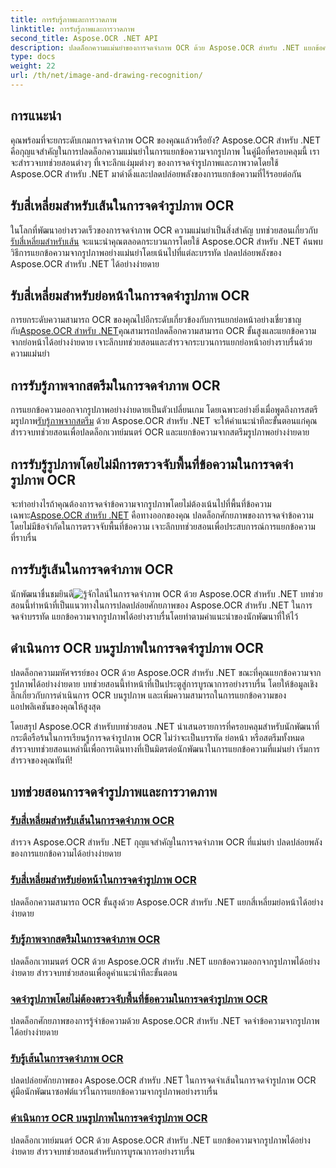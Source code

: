 ```yaml
---
title: การรับรู้ภาพและการวาดภาพ
linktitle: การรับรู้ภาพและการวาดภาพ
second_title: Aspose.OCR .NET API
description: ปลดล็อกความแม่นยำของการจดจำภาพ OCR ด้วย Aspose.OCR สำหรับ .NET แยกข้อความจากรูปภาพได้อย่างง่ายดาย ไม่ว่าจะเป็นบรรทัด ย่อหน้า หรือสตรีมทั้งหมด
type: docs
weight: 22
url: /th/net/image-and-drawing-recognition/
---
```

## การแนะนำ

คุณพร้อมที่จะยกระดับเกมการจดจำภาพ OCR ของคุณแล้วหรือยัง? Aspose.OCR สำหรับ .NET คือกุญแจสำคัญในการปลดล็อกความแม่นยำในการแยกข้อความจากรูปภาพ ในคู่มือที่ครอบคลุมนี้ เราจะสำรวจบทช่วยสอนต่างๆ ที่เจาะลึกแง่มุมต่างๆ ของการจดจำรูปภาพและภาพวาดโดยใช้ Aspose.OCR สำหรับ .NET มาดำดิ่งและปลดปล่อยพลังของการแยกข้อความที่ไร้รอยต่อกัน

## รับสี่เหลี่ยมสำหรับเส้นในการจดจำรูปภาพ OCR

 ในโลกที่พัฒนาอย่างรวดเร็วของการจดจำภาพ OCR ความแม่นยำเป็นสิ่งสำคัญ บทช่วยสอนเกี่ยวกับ[รับสี่เหลี่ยมสำหรับเส้น](./get-rectangles-for-lines/) จะแนะนำคุณตลอดกระบวนการโดยใช้ Aspose.OCR สำหรับ .NET ค้นพบวิธีการแยกข้อความจากรูปภาพอย่างแม่นยำโดยเน้นไปที่แต่ละบรรทัด ปลดปล่อยพลังของ Aspose.OCR สำหรับ .NET ได้อย่างง่ายดาย

## รับสี่เหลี่ยมสำหรับย่อหน้าในการจดจำรูปภาพ OCR

 การยกระดับความสามารถ OCR ของคุณไปอีกระดับเกี่ยวข้องกับการแยกย่อหน้าอย่างเชี่ยวชาญ กับ[Aspose.OCR สำหรับ .NET](./get-rectangles-for-paragraphs/)คุณสามารถปลดล็อกความสามารถ OCR ขั้นสูงและแยกข้อความจากย่อหน้าได้อย่างง่ายดาย เจาะลึกบทช่วยสอนและสำรวจกระบวนการแยกย่อหน้าอย่างราบรื่นด้วยความแม่นยำ

## การรับรู้ภาพจากสตรีมในการจดจำภาพ OCR

 การแยกข้อความออกจากรูปภาพอย่างง่ายดายเป็นตัวเปลี่ยนเกม โดยเฉพาะอย่างยิ่งเมื่อพูดถึงการสตรีมรูปภาพ[รับรู้ภาพจากสตรีม](./recognize-image-from-stream/) ด้วย Aspose.OCR สำหรับ .NET จะให้คำแนะนำทีละขั้นตอนแก่คุณ สำรวจบทช่วยสอนเพื่อปลดล็อกเวทย์มนตร์ OCR และแยกข้อความจากสตรีมรูปภาพอย่างง่ายดาย

## การรับรู้รูปภาพโดยไม่มีการตรวจจับพื้นที่ข้อความในการจดจำรูปภาพ OCR

 จะทำอย่างไรถ้าคุณต้องการจดจำข้อความจากรูปภาพโดยไม่ต้องเน้นไปที่พื้นที่ข้อความเฉพาะ[Aspose.OCR สำหรับ .NET](./recognize-image-without-text-area-detection/) คือทางออกของคุณ ปลดล็อกศักยภาพของการจดจำข้อความโดยไม่มีข้อจำกัดในการตรวจจับพื้นที่ข้อความ เจาะลึกบทช่วยสอนเพื่อประสบการณ์การแยกข้อความที่ราบรื่น

## การรับรู้เส้นในการจดจำภาพ OCR

 นักพัฒนาชื่นชมยินดี![รู้จักไลน์](./recognize-line/)ในการจดจำภาพ OCR ด้วย Aspose.OCR สำหรับ .NET บทช่วยสอนนี้ทำหน้าที่เป็นแนวทางในการปลดปล่อยศักยภาพของ Aspose.OCR สำหรับ .NET ในการจดจำบรรทัด แยกข้อความจากรูปภาพได้อย่างราบรื่นโดยทำตามคำแนะนำของนักพัฒนาที่ให้ไว้

## ดำเนินการ OCR บนรูปภาพในการจดจำรูปภาพ OCR
ปลดล็อกความมหัศจรรย์ของ OCR ด้วย Aspose.OCR สำหรับ .NET ขณะที่คุณแยกข้อความจากรูปภาพได้อย่างง่ายดาย บทช่วยสอนนี้ทำหน้าที่เป็นประตูสู่การบูรณาการอย่างราบรื่น โดยให้ข้อมูลเชิงลึกเกี่ยวกับการดำเนินการ OCR บนรูปภาพ และเพิ่มความสามารถในการแยกข้อความของแอปพลิเคชันของคุณให้สูงสุด

โดยสรุป Aspose.OCR สำหรับบทช่วยสอน .NET นำเสนอรายการที่ครอบคลุมสำหรับนักพัฒนาที่กระตือรือร้นในการเรียนรู้การจดจำรูปภาพ OCR ไม่ว่าจะเป็นบรรทัด ย่อหน้า หรือสตรีมทั้งหมด สำรวจบทช่วยสอนเหล่านี้เพื่อการเดินทางที่เป็นมิตรต่อนักพัฒนาในการแยกข้อความที่แม่นยำ เริ่มการสำรวจของคุณทันที!
## บทช่วยสอนการจดจำรูปภาพและการวาดภาพ
### [รับสี่เหลี่ยมสำหรับเส้นในการจดจำภาพ OCR](./get-rectangles-for-lines/)
สำรวจ Aspose.OCR สำหรับ .NET กุญแจสำคัญในการจดจำภาพ OCR ที่แม่นยำ ปลดปล่อยพลังของการแยกข้อความได้อย่างง่ายดาย
### [รับสี่เหลี่ยมสำหรับย่อหน้าในการจดจำรูปภาพ OCR](./get-rectangles-for-paragraphs/)
ปลดล็อกความสามารถ OCR ขั้นสูงด้วย Aspose.OCR สำหรับ .NET แยกสี่เหลี่ยมย่อหน้าได้อย่างง่ายดาย
### [รับรู้ภาพจากสตรีมในการจดจำภาพ OCR](./recognize-image-from-stream/)
ปลดล็อกเวทมนตร์ OCR ด้วย Aspose.OCR สำหรับ .NET แยกข้อความออกจากรูปภาพได้อย่างง่ายดาย สำรวจบทช่วยสอนเพื่อดูคำแนะนำทีละขั้นตอน
### [จดจำรูปภาพโดยไม่ต้องตรวจจับพื้นที่ข้อความในการจดจำรูปภาพ OCR](./recognize-image-without-text-area-detection/)
ปลดล็อกศักยภาพของการรู้จำข้อความด้วย Aspose.OCR สำหรับ .NET จดจำข้อความจากรูปภาพได้อย่างง่ายดาย
### [รับรู้เส้นในการจดจำภาพ OCR](./recognize-line/)
ปลดปล่อยศักยภาพของ Aspose.OCR สำหรับ .NET ในการจดจำเส้นในการจดจำรูปภาพ OCR คู่มือนักพัฒนาซอฟต์แวร์ในการแยกข้อความจากรูปภาพอย่างราบรื่น
### [ดำเนินการ OCR บนรูปภาพในการจดจำรูปภาพ OCR](./perform-ocr-on-image/)
ปลดล็อกเวทย์มนตร์ OCR ด้วย Aspose.OCR สำหรับ .NET แยกข้อความจากรูปภาพได้อย่างง่ายดาย สำรวจบทช่วยสอนสำหรับการบูรณาการอย่างราบรื่น
